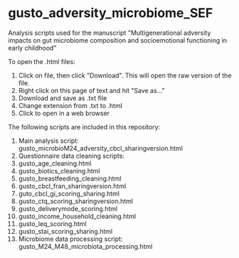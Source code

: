 # gusto_adversity_microbiome_SEF
Analysis scripts used for the manuscript "Multigenerational adversity impacts on gut microbiome composition and socioemotional functioning in early childhood"

To open the .html files:
1. Click on file, then click "Download". This will open the raw version of the file. 
2. Right click on this page of text and hit "Save as..."
3. Download and save as .txt file
4. Change extension from .txt to .html
5. Click to open in a web browser

The following scripts are included in this repository:
1. Main analysis script: gusto_microbioM24_adversity_cbcl_sharingversion.html
2. Questionnaire data cleaning scripts:
  1. gusto_age_cleaning.html
  2. gusto_biotics_cleaning.html
  3. gusto_breastfeeding_cleaning.html
  4. gusto_cbcl_fran_sharingversion.html
  5. guto_cbcl_gi_scoring_sharing.html
  6. gusto_ctq_scoring_sharingversion.html
  7. gusto_deliverymode_scoring.html
  8. gusto_income_household_cleaning.html
  9. gusto_leq_scoring.html
  10. gusto_stai_scoring_sharing.html
3. Microbiome data processing script: gusto_M24_M48_microbiota_processing.html
